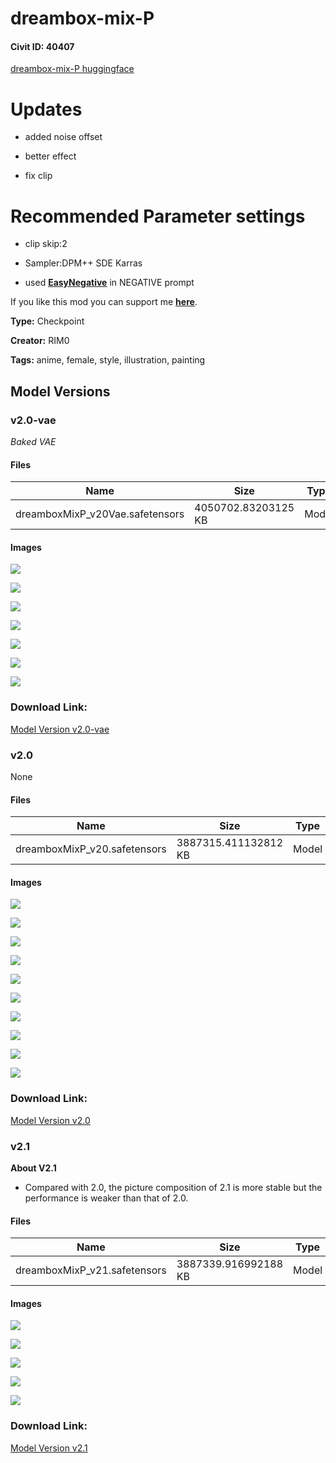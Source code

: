 # dreambox-mix-P

#### Civit ID: 40407

<p><a target="_blank" rel="ugc" href="https://huggingface.co/rim0/dreambox-mix-P">dreambox-mix-P huggingface</a></p><h1><strong>Updates</strong></h1><ul><li><p>added noise offset</p></li><li><p>better effect</p></li><li><p>fix clip</p></li></ul><h1>Recommended Parameter settings</h1><ul><li><p>clip skip:2</p></li><li><p>Sampler:DPM++ SDE Karras</p></li><li><p>used <a target="_blank" rel="ugc" href="https://civitai.com/models/7808/easynegative"><strong><u>EasyNegative</u></strong></a> in NEGATIVE prompt</p></li></ul><p></p><p>If you like this mod you can support me <a target="_blank" rel="ugc" href="https://ko-fi.com/rimg0"><strong><u>here</u></strong></a>.</p>

**Type:** Checkpoint

**Creator:** RIM0

**Tags:** anime, female, style, illustration, painting

## Model Versions

### v2.0-vae

<p><em>Baked VAE</em></p>

#### Files

| Name | Size | Type | Format | Download Url | AutoV1 | AutoV2 | SHA256 | CRC32 | BLAKE3 |
| --- | --- | --- | --- | --- | --- | --- | --- | --- | --- |
| dreamboxMixP_v20Vae.safetensors | 4050702.83203125 KB | Model | SafeTensor | https://civitai.com/api/download/models/63988 | 52FB3447 | D143A87AF1 | D143A87AF114B2579BB0C8E1174F40569E7FCDF7BBF1CBBB2CE4BDF9B28A3903 | 4AE25318 | 10E25D75C894FDBC0335E4A424012B548F6B4E34F4DC77112AD4AD436A285C30 |

#### Images

<p><img src="https://image.civitai.com/xG1nkqKTMzGDvpLrqFT7WA/e6b50998-d0bd-45ec-96cb-eb5df594a59d/width=450/706531.jpeg" /></p>

<p><img src="https://image.civitai.com/xG1nkqKTMzGDvpLrqFT7WA/0734c5b3-b0ba-4fe7-9f70-e2d37ab0a757/width=450/706543.jpeg" /></p>

<p><img src="https://image.civitai.com/xG1nkqKTMzGDvpLrqFT7WA/00c5af94-2e9f-4bd2-bed2-156bb21820e0/width=450/706548.jpeg" /></p>

<p><img src="https://image.civitai.com/xG1nkqKTMzGDvpLrqFT7WA/a1f81c23-157e-4999-83ec-8e695b1cc5c0/width=450/706547.jpeg" /></p>

<p><img src="https://image.civitai.com/xG1nkqKTMzGDvpLrqFT7WA/9178bce9-59bf-4148-9bb0-8d844458825d/width=450/706550.jpeg" /></p>

<p><img src="https://image.civitai.com/xG1nkqKTMzGDvpLrqFT7WA/bd492d6a-f274-44af-b789-9fbf7d5d3cf9/width=450/706574.jpeg" /></p>

<p><img src="https://image.civitai.com/xG1nkqKTMzGDvpLrqFT7WA/fce1ce88-66d2-47bd-b05c-0476f7909735/width=450/706607.jpeg" /></p>

### Download Link:

[Model Version v2.0-vae](https://civitai.com/api/download/models/63988)

### v2.0

None

#### Files

| Name | Size | Type | Format | Download Url | AutoV1 | AutoV2 | SHA256 | CRC32 | BLAKE3 |
| --- | --- | --- | --- | --- | --- | --- | --- | --- | --- |
| dreamboxMixP_v20.safetensors | 3887315.411132812 KB | Model | SafeTensor | https://civitai.com/api/download/models/45979 | 09C6B41F | 35328AC642 | 35328AC642717A327497684321CFF698F3E8B6D8627A74642C09BF06B75CD743 | 19BD1009 | C432AA3266C9999CBF4FA93F459A98703D762A96211A63456439793AA3518FF6 |

#### Images

<p><img src="https://image.civitai.com/xG1nkqKTMzGDvpLrqFT7WA/7c5b3c0e-ac54-486f-ff24-f068ae3bc200/width=450/497835.jpeg" /></p>

<p><img src="https://image.civitai.com/xG1nkqKTMzGDvpLrqFT7WA/47439e69-3f33-41a0-dcf8-10ea0ce03200/width=450/497836.jpeg" /></p>

<p><img src="https://image.civitai.com/xG1nkqKTMzGDvpLrqFT7WA/831d08c0-4c8d-4bcc-f4a4-62658a702600/width=450/497821.jpeg" /></p>

<p><img src="https://image.civitai.com/xG1nkqKTMzGDvpLrqFT7WA/74ddc3e8-4751-4f21-be1e-0fdeca347300/width=450/497832.jpeg" /></p>

<p><img src="https://image.civitai.com/xG1nkqKTMzGDvpLrqFT7WA/539100aa-0bff-4ab4-8093-5e6ce3ccd100/width=450/497826.jpeg" /></p>

<p><img src="https://image.civitai.com/xG1nkqKTMzGDvpLrqFT7WA/78539996-0fde-4e57-bcb6-a317dbb8c100/width=450/497831.jpeg" /></p>

<p><img src="https://image.civitai.com/xG1nkqKTMzGDvpLrqFT7WA/50dc4735-4f3c-479f-8c19-93aa2ed0be00/width=450/497829.jpeg" /></p>

<p><img src="https://image.civitai.com/xG1nkqKTMzGDvpLrqFT7WA/4793ab3a-1d0b-4134-bf69-30628c4e9400/width=450/497840.jpeg" /></p>

<p><img src="https://image.civitai.com/xG1nkqKTMzGDvpLrqFT7WA/bf1065ad-2334-48b6-043d-2b83058c9600/width=450/497833.jpeg" /></p>

<p><img src="https://image.civitai.com/xG1nkqKTMzGDvpLrqFT7WA/fc8cca67-26c4-4df2-3866-2b0e6a138600/width=450/497830.jpeg" /></p>

### Download Link:

[Model Version v2.0](https://civitai.com/api/download/models/45979)

### v2.1

<p><strong>About V2.1</strong></p><ul><li><p>Compared with 2.0, the picture composition of 2.1 is more stable but the performance is weaker than that of 2.0.</p></li></ul>

#### Files

| Name | Size | Type | Format | Download Url | AutoV1 | AutoV2 | SHA256 | CRC32 | BLAKE3 |
| --- | --- | --- | --- | --- | --- | --- | --- | --- | --- |
| dreamboxMixP_v21.safetensors | 3887339.916992188 KB | Model | SafeTensor | https://civitai.com/api/download/models/45695 | 73A6D959 | 3C19FB3D35 | 3C19FB3D35A5AAC24BB8A0DA10251F73A2193CDDDB1A2A7BAF2157EE363EBACB | 9D398BFC | 0EEA86327920E0CF49F562CA442F6800BADA15A2C7155B69E1D395A4B61183D9 |

#### Images

<p><img src="https://image.civitai.com/xG1nkqKTMzGDvpLrqFT7WA/419c80d1-ae0d-46bf-38df-af422e59ab00/width=450/498172.jpeg" /></p>

<p><img src="https://image.civitai.com/xG1nkqKTMzGDvpLrqFT7WA/e499d057-3df4-4d82-db7c-07e8b8a55600/width=450/498173.jpeg" /></p>

<p><img src="https://image.civitai.com/xG1nkqKTMzGDvpLrqFT7WA/676a171f-84f0-4f9e-f0ed-465f4b589d00/width=450/498170.jpeg" /></p>

<p><img src="https://image.civitai.com/xG1nkqKTMzGDvpLrqFT7WA/03809ddb-ca24-4660-ce14-760637c62400/width=450/498171.jpeg" /></p>

<p><img src="https://image.civitai.com/xG1nkqKTMzGDvpLrqFT7WA/d118a981-3aa1-4377-cd21-c31204f8e800/width=450/498169.jpeg" /></p>

### Download Link:

[Model Version v2.1](https://civitai.com/api/download/models/45695)

